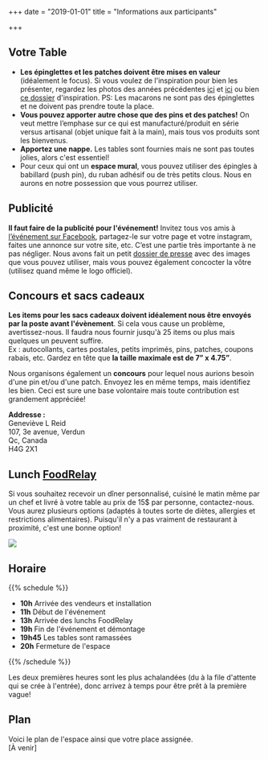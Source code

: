 +++
date = "2019-01-01"
title = "Informations aux participants"

+++
## Votre Table

* **Les épinglettes et les patches doivent être mises en valeur** (idéalement le focus). Si vous voulez de l'inspiration pour bien les présenter, regardez les photos des années précédentes [ici](https://www.facebook.com/pg/pinpatchmtl/photos/?tab=album&album_id=1859504404379076) et [ici](https://drive.google.com/open?id=152D07kkYE9Yt6koKcjMH7sDB1pCxVtCC) ou bien [ce dossier](https://drive.google.com/open?id=1vNId0-vskRkUlqIJTUpTBmDPAEjKr6-d) d'inspiration. PS: Les macarons ne sont pas des épinglettes et ne doivent pas prendre toute la place.
* **Vous pouvez apporter autre chose que des pins et des patches!** On veut mettre l’emphase sur ce qui est manufacturé/produit en série versus artisanal (objet unique fait à la main), mais tous vos produits sont les bienvenus.
* **Apportez une nappe.** Les tables sont fournies mais ne sont pas toutes jolies, alors c'est essentiel!
* Pour ceux qui ont un **espace mural**, vous pouvez utiliser des épingles à babillard (push pin), du ruban adhésif ou de très petits clous. Nous en aurons en notre possession que vous pourrez utiliser.

## Publicité

**Il faut faire de la publicité pour l'événement!** Invitez tous vos amis à [l’événement sur Facebook](https://www.facebook.com/events/596660647518312/), partagez-le sur votre page et votre instagram, faites une annonce sur votre site, etc. C’est une partie très importante à ne pas négliger. Nous avons fait un petit [dossier de presse](https://drive.google.com/open?id=115zCAZv-7cWTbR7-A2UWM4twfR22vWHK) avec des images que vous pouvez utiliser, mais vous pouvez également concocter la vôtre (utilisez quand même le logo officiel).

## Concours et sacs cadeaux

**Les items pour les sacs cadeaux doivent idéalement nous être envoyés par la poste avant l'évènement**. Si cela vous cause un problème, avertissez-nous. Il faudra nous fournir jusqu'à 25 items ou plus mais quelques un peuvent suffire.  
Ex : autocollants, cartes postales, petits imprimés, pins, patches, coupons rabais, etc. Gardez en tête que **la taille maximale est de 7” x 4.75”**.

Nous organisons également un **concours** pour lequel nous aurions besoin d'une pin et/ou d'une patch. Envoyez les en même temps, mais identifiez les bien. Ceci est sure une base volontaire mais toute contribution est grandement appréciée!

**Addresse :**  
Geneviève L Reid  
107, 3e avenue, Verdun  
Qc, Canada  
H4G 2X1

## Lunch [FoodRelay](https://foodrelay.ca/)

Si vous souhaitez recevoir un dîner personnalisé, cuisiné le matin même par un chef et livré à votre table au prix de 15$ par personne, contactez-nous. Vous aurez plusieurs options (adaptés à toutes sorte de diètes, allergies et restrictions alimentaires). Puisqu'il n'y a pas vraiment de restaurant à proximité, c'est une bonne option!

![](/img/foodrelay_modifie.png)

## Horaire

{{% schedule %}}

* **10h** Arrivée des vendeurs et installation
* **11h** Début de l'événement
* **13h**  Arrivée des lunchs FoodRelay
* **19h** Fin de l'événement et démontage
* **19h45** Les tables sont ramassées
* **20h** Fermeture de l'espace

{{% /schedule %}}

Les deux premières heures sont les plus achalandées (du à la file d'attente qui se crée à l'entrée), donc arrivez à temps pour être prêt à la première vague!

## Plan

Voici le plan de l'espace ainsi que votre place assignée.  
\[À venir\]